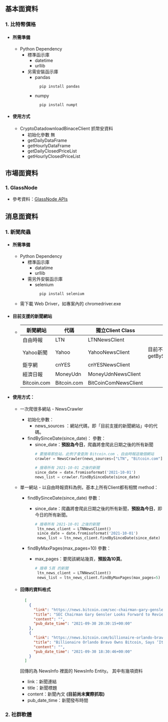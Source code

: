 ## 基本面資料
### 1. 比特幣價格
  * #### 所需準備
    * Python Dependency
      * 標準函示庫
        * datetime
        * urllib
      * 另需安裝函示庫
        * pandas
          ```shell
            pip install pandas
          ```
        * numpy
          ```shell
            pip install numpt
          ```
  * #### 使用方式
    * CryptoDatadownloadBinaceClient 抓幣安資料
      * 初始化參數
        無
      * getDailyDataFrame
      * getHourlyDataFrame
      * getDailyClosedPriceList
      * getHourlyClosedPriceList

## 市場面資料
### 1. GlassNode
  * 參考資料：[GlassNode APIs](https://docs.glassnode.com/basic-api/api) 

## 消息面資料
### 1. 新聞爬蟲
  * #### 所需準備
    * Python Dependency
      * 標準函示庫
        * datatime
        * urllib
      * 需另外安裝函示庫
        * selenium
          ```shell
            pip install selenium
          ```
    * 需下載 Web Driver，如專案內的 chromedriver.exe

* #### 目前支援的新聞網站
  * |新聞網站| 代碼 |獨立Client Class|備註|
    |--------|-----|----------|---------|
    |自由時報 |LTN|LTNNewsClient||
    |Yahoo新聞|Yahoo|YahooNewsClient|目前不支援 getBySinceDate()|
    |鉅亨網|cnYES|cnYESNewsClient||
    |經濟日報|MoneyUdn|MoneyUdnNewsClient||
    |Bitcoin.com|Bitcoin.com|BitCoinComNewsClient||



* #### 使用方式：
  * 一次爬很多網站 - NewsCrawler
    * 初始化參數：
      * news_sources ：網站代碼，即「目前支援的新聞網站」中的代碼。
    * findBySinceDate(since_date)：
      參數：
      * since_date：**預設為今日**，爬蟲將會爬此日期之後的所有新聞
        ```Python
        # 要搜尋那些站，此例子會查詢 Bitcoin.com 、自由時報這幾個網站
        crawler = NewsCrawler(news_sources=["LTN", "Bitcoin.com"])

        # 搜尋所有 2021-10-01 之後的新聞
        since_date = date.fromisoformat('2021-10-01')
        news_list = crawler.findBySinceDate(since_date)
        ```

  * 單一網站 - 以自由時報資料為例，基本上所有Client都有相關 method：
    * findBySinceDate(since_date)
      參數：

      * since_date：爬蟲將會爬此日期之後的所有新聞，**預設為今日**，即今日的所有新聞。
        ```Python
        # 搜尋所有 2021-10-01 之後的新聞
         ltn_news_client = LTNNewsClient()
         since_date = date.fromisoformat('2021-10-01')
         news_list = ltn_news_client.findBySinceDate(since_date)
        ```
    * findByMaxPages(max_pages=10)
      參數：

      * max_pages：要爬該網站幾頁，**預設為10頁**。
        ```Python
        # 搜尋 5頁 的新聞
         ltn_news_client = LTNNewsClient()
         news_list = ltn_news_client.findByMaxPages(max_pages=5)
        ```

  * #### 回傳的資料格式
    ```json
      [
        {
          "link": "https://news.bitcoin.com/sec-chairman-gary-gensler-looks-forward-review-bitcoin-futures-etf-filings/",
          "title": "SEC Chairman Gary Gensler Looks Forward to Review of Bitcoin Futures ETF Filings",
          "content": "",
          "pub_date_time": "2021-09-30 20:30:15+00:00"
        },
        {
          "link": "https://news.bitcoin.com/billionaire-orlando-bravo-owns-bitcoin-it-will-increase-significantly-very-bullish/",
          "title": "Billionaire Orlando Bravo Owns Bitcoin, Says ‘It Will Increase Significantly, I’m Very Bullish’",
          "content": "",
          "pub_date_time": "2021-09-30 18:30:46+00:00"
        }
      ]
    ```
    回傳的為 NewsInfo 裡面的 NewsInfo Entity。
    其中有幾項資料
    * link：新聞連結
    * title：新聞標題
    * content：新聞內文 **(目前尚未實際抓取)**
    * pub_date_time：新聞發布時間

### 2.  社群軟體
